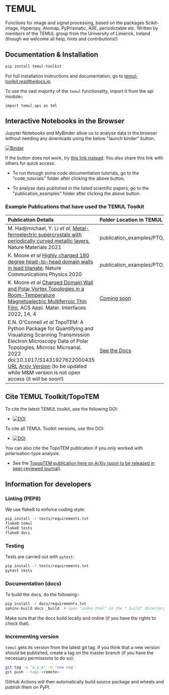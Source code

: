 # TEMUL
Functions for image and signal processing, based on the packages Scikit-image, Hyperspy, Atomap, PyPrismatic, ASE, periodictable etc. Written by members of the TEMUL group from the University of Limerick, Ireland (though we welcome all help, hints and contributions!)

## Documentation & Installation

```bash
pip install temul-toolkit
```

For full installation instructions and documentation, go to [temul-toolkit.readthedocs.io](https://temul-toolkit.readthedocs.io/en/latest/).

To use the vast majority of the `temul` functionality,
import it from the api module::

    import temul.api as tml


## Interactive Notebooks in the Browser

Jupyter Notebooks and MyBinder allow us to analyse data in the browser without needing any downloads using the below "launch binder" button.

[![Binder](https://mybinder.org/badge_logo.svg)](https://mybinder.org/v2/gh/PinkShnack/TEMUL/0.1.7)

If the button does not work, try [this link instead](https://mybinder.org/v2/gh/PinkShnack/TEMUL/0.1.7). You also share this link with others for quick access.

- To run through some code documentation tutorials, go to the "code_tutorials" folder after clicking the above button.

- To analyse data published in the listed scientific papers, go to the "publication_examples" folder after clicking the above button.

 ### Example Publications that have used the TEMUL Toolkit
 
| Publication Details   | Folder Location in TEMUL  |
| :------------------   | :-----------------------  |
| M. Hadjimichael, Y. Li *et al*, [Metal-ferroelectric supercrystals with periodically curved metallic layers](https://www.nature.com/articles/s41563-020-00864-6), Nature Materials 2021        | publication_examples/PTO_supercrystal_hadjimichael              |
| K. Moore *et al* [Highly charged 180 degree head-to-head domain walls in lead titanate](https://www.nature.com/articles/s42005-020-00488-x), Nature Communications Physics 2020          | publication_examples/PTO_Junction_moore                         |
| K. Moore *et al* [Charged Domain Wall and Polar Vortex Topologies in a Room-Temperature Magnetoelectric Multiferroic Thin Film](https://pubs.acs.org/doi/abs/10.1021/acsami.1c17383), ACS Appl. Mater. Interfaces 2022, 14, 4      | [Coming soon](https://github.com/PinkShnack/TEMUL/issues/67)  |
| E.N. O'Connell *et al* TopoTEM: A Python Package for Quantifying and Visualizing Scanning Transmission Electron Microscopy Data of Polar Topologies, Microsc Microanal. 2022 doi:10.1017/S1431927622000435 [URL](https://www.cambridge.org/core/journals/microscopy-and-microanalysis/article/abs/topotem-a-python-package-for-quantifying-and-visualizing-scanning-transmission-electron-microscopy-data-of-polar-topologies/FA1373E8FD5A0F07CB93D9423FF290CC)  [Arxiv Version](https://arxiv.org/abs/2110.00112) (to be updated while M&M version is not open access (it will be soon!)  | [See the Docs](https://temul-toolkit.readthedocs.io/en/latest/) |



## Cite TEMUL Toolkit/TopoTEM

To cite the latest TEMUL toolkit, use the following DOI:
- [![DOI](https://www.zenodo.org/badge/203785298.svg)](https://www.zenodo.org/badge/latestdoi/203785298)

To cite all TEMUL Toolkit versions, use this DOI:
- [![DOI](https://zenodo.org/badge/DOI/10.5281/zenodo.3832142.svg)](https://doi.org/10.5281/zenodo.3832142)

You can also cite the TopoTEM publication if you only worked with polarisation-type analysis.
- See the [TopopTEM publication here on ArXiv (soon to be released in peer-reviewed journal)](https://arxiv.org/abs/2110.00112).



## Information for developers

### Linting (PEP8)

We use flake8 to enforce coding style:

```bash
pip install -r tests/requirements.txt
flake8 temul
flake8 tests
flake8 docs
```

### Testing

Tests are carried out with `pytest`:

```bash
pip install -r tests/requirements.txt
pytest tests
```

### Documentation (docs)

To build the docs, do the following::

```bash
pip install -r docs/requirements.txt
sphinx-build docs _build  # open "index.html" in the "_build" directory
```

Make sure that the docs build locally and online (if you have the rights to check that).

### Incrementing version

`temul` gets its version from the latest git tag. If you think that a
new version should be published, create a tag on the master branch
(if you have the necessary permissions to do so):

```bash
git tag -a 'x.y.z' -m 'new tag'
git push --tags <remote>
```

GitHub Actions will then automatically build source package and wheels and
publish them on PyPI.

